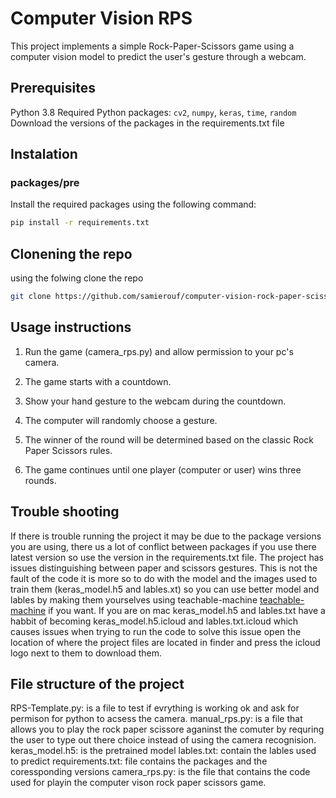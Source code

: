 # Computer Vision RPS
This project implements a simple Rock-Paper-Scissors game using a computer vision model to predict the user's gesture through a webcam.

## Prerequisites

Python 3.8
Required Python packages: `cv2`, `numpy`, `keras`, `time`, `random`
Download the versions of the packages in the requirements.txt file


## Instalation
### packages/pre
Install the required packages using the following command:

```bash
pip install -r requirements.txt
```
## Clonening the repo
using the folwing clone the repo
```bash
git clone https://github.com/samierouf/computer-vision-rock-paper-scissors724.git
```
## Usage instructions
1) Run the game (camera_rps.py) and allow permission to your pc's camera.
  
2) The game starts with a countdown.

3) Show your hand gesture to the webcam during the countdown.

4) The computer will randomly choose a gesture.

5) The winner of the round will be determined based on the classic Rock Paper Scissors rules.

6) The game continues until one player (computer or user) wins three rounds.

## Trouble shooting
If there is trouble running the project it may be due to the package versions you are using, there us a lot of conflict between packages if you use there latest version so use the version in the requirements.txt file.
The project has issues distinguishing between paper and scissors gestures. This is not the fault of the code it is more so to do with the model and the images used to train them (keras_model.h5 and lables.xt) so you can use better model and lables by making them yourselves using teachable-machine [teachable-machine](https://teachablemachine.withgoogle.com/) if you want. 
If you are on mac keras_model.h5 and lables.txt have a habbit of becoming keras_model.h5.icloud and lables.txt.icloud which causes issues when trying to run the code to solve this issue open the location of where the project files are located in finder and press the icloud logo next to them to download them.

## File structure of the project
RPS-Template.py: is a file to test if evrything is working ok and ask for permison for python to acsess the camera.
manual_rps.py: is a file that allows you to play the rock paper scissore aganinst the comuter by requring the user to type out there choice instead of using the camera recognision.
keras_model.h5: is the pretrained model
lables.txt: contain the lables used to predict
requirements.txt: file contains the packages and the coressponding versions
camera_rps.py: is the file that contains the code used for playin the computer vison rock paper scissors game.
